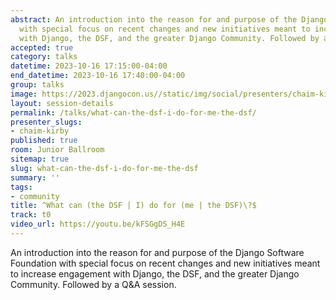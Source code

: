 ```yaml
---
abstract: An introduction into the reason for and purpose of the Django Software Foundation
  with special focus on recent changes and new initiatives meant to increase engagement
  with Django, the DSF, and the greater Django Community. Followed by a Q&A session.
accepted: true
category: talks
datetime: 2023-10-16 17:15:00-04:00
end_datetime: 2023-10-16 17:40:00-04:00
group: talks
image: https://2023.djangocon.us//static/img/social/presenters/chaim-kirby.png
layout: session-details
permalink: /talks/what-can-the-dsf-i-do-for-me-the-dsf/
presenter_slugs:
- chaim-kirby
published: true
room: Junior Ballroom
sitemap: true
slug: what-can-the-dsf-i-do-for-me-the-dsf
summary: ''
tags:
- community
title: ^What can (the DSF | I) do for (me | the DSF)\?$
track: t0
video_url: https://youtu.be/kFSGgDS_H4E
---
```


An introduction into the reason for and purpose of the Django Software Foundation with special focus on recent changes and new initiatives meant to increase engagement with Django, the DSF, and the greater Django Community. Followed by a Q&A session.
